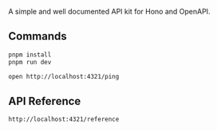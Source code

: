 A simple and well documented API kit for Hono and OpenAPI.

## Commands

```sh
pnpm install
pnpm run dev
```

```sh
open http://localhost:4321/ping
```

## API Reference

```sh
http://localhost:4321/reference
```
